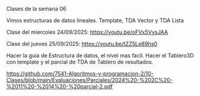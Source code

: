 Clases de la semana 06

Vimos estructuras de datos lineales. Template, TDA Vector y TDA Lista

Clase del miercoles 24/09/2025:  https://youtu.be/oFVx5VysJAA

Clase del jueves 25/09/2025: https://youtu.be/tZZ5Le89hs0

Hacer la guia de Estructura de datos, el nivel mas facil. Hacer el Tablero3D con template y el parcial de TDA de Tablero de resultados.

https://github.com/7541-Algoritmos-y-programacion-2/10-Clases/blob/main/Evaluaciones/Parciales/2024%20-%202C%20-%2011%20-%2014%20-%20parcial-2.pdf


